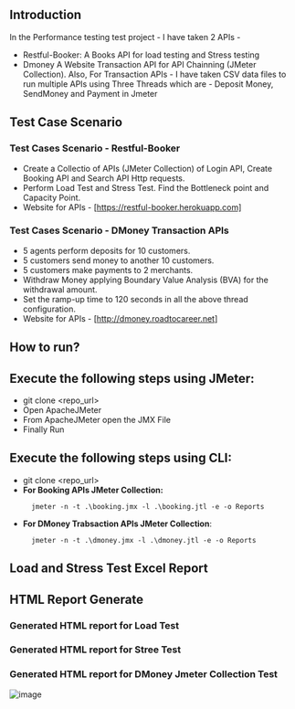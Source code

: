 ## **Introduction**
In the Performance testing test project - I have taken 2 APIs - 
- Restful-Booker: A Books API for load testing and Stress testing
- Dmoney A Website Transaction API for API Chainning (JMeter Collection).
Also,  For Transaction APIs -  I have taken CSV data files to run multiple APIs using Three Threads which are - Deposit Money, SendMoney and Payment in Jmeter

## **Test Case Scenario**
### **Test Cases Scenario - Restful-Booker**
- Create a Collectio of APIs (JMeter Collection) of Login API, Create Booking API and Search API Http requests.
- Perform Load Test and Stress Test. Find the Bottleneck point and Capacity Point.
- Website for APIs - [https://restful-booker.herokuapp.com]
  
### **Test Cases Scenario - DMoney Transaction APIs**
- 5 agents perform deposits for 10 customers.
- 5 customers send money to another 10 customers.
- 5 customers make payments to 2 merchants.
- Withdraw Money applying Boundary Value Analysis (BVA) for the withdrawal amount.
- Set the ramp-up time to 120 seconds in all the above thread configuration.
- Website for APIs - [http://dmoney.roadtocareer.net]

## **How to run?**
## Execute the following steps using JMeter:
- git clone <repo_url>
- Open ApacheJMeter
- From ApacheJMeter open the JMX File
- Finally Run
## Execute the following steps using CLI:
- git clone <repo_url>
- **For Booking APIs JMeter Collection:**
  ```console
    jmeter -n -t .\booking.jmx -l .\booking.jtl -e -o Reports
  ```
- **For DMoney Trabsaction APIs JMeter Collection**:
  ```console
    jmeter -n -t .\dmoney.jmx -l .\dmoney.jtl -e -o Reports
  ```

## **Load and Stress Test Excel Report**

  
## **HTML Report Generate**
### Generated HTML report for Load Test

### Generated HTML report for Stree Test

### Generated HTML report for DMoney Jmeter Collection Test
![image](https://github.com/user-attachments/assets/f881f32e-8ae9-4bcc-9ff9-cc573237bcb5)

